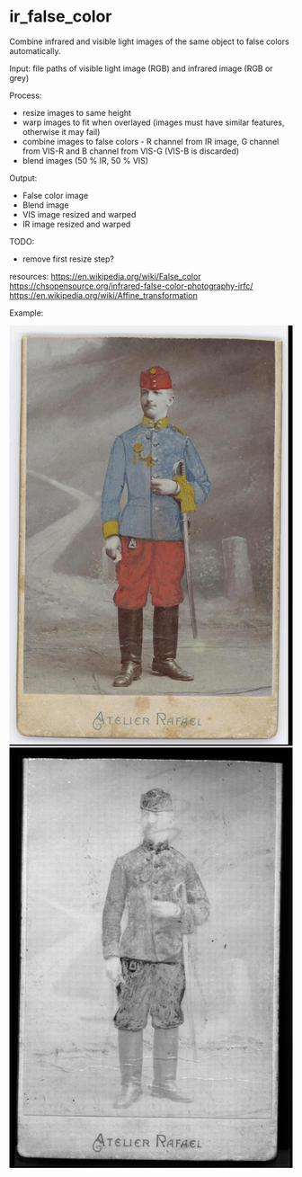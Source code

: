 # ir_false_color

Combine infrared and visible light images of the same object to false colors automatically.

Input: file paths of visible light image (RGB) and infrared image (RGB or grey)

Process:
- resize images to same height
- warp images to fit when overlayed (images must have similar features, otherwise it may fail)
- combine images to false colors - R channel from IR image, 
    G channel from VIS-R and B channel from VIS-G (VIS-B is discarded)
- blend images (50 % IR, 50 % VIS)

Output:
- False color image
- Blend image
- VIS image resized and warped
- IR image resized and warped


TODO:
- remove first resize step? 



resources:
https://en.wikipedia.org/wiki/False_color
https://chsopensource.org/infrared-false-color-photography-irfc/    
https://en.wikipedia.org/wiki/Affine_transformation


Example:

![VIS image](samples/vis_image.jpg)
![IR image](samples/ir_image.jpg)

